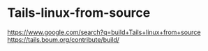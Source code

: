 # Tails-linux-from-source
https://www.google.com/search?q=build+Tails+linux+from+source https://tails.boum.org/contribute/build/
